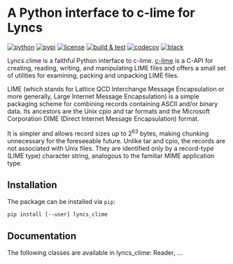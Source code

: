 # A Python interface to c-lime for Lyncs

[![python](https://img.shields.io/pypi/pyversions/lyncs_clime.svg?logo=python&logoColor=white)](https://pypi.org/project/lyncs_clime/)
[![pypi](https://img.shields.io/pypi/v/lyncs_clime.svg?logo=python&logoColor=white)](https://pypi.org/project/lyncs_clime/)
[![license](https://img.shields.io/github/license/Lyncs-API/lyncs.clime?logo=github&logoColor=white)](https://github.com/Lyncs-API/lyncs.clime/blob/master/LICENSE)
[![build & test](https://img.shields.io/github/workflow/status/Lyncs-API/lyncs.clime/build%20&%20test?logo=github&logoColor=white)](https://github.com/Lyncs-API/lyncs.clime/actions)
[![codecov](https://img.shields.io/codecov/c/github/Lyncs-API/lyncs.clime?logo=codecov&logoColor=white)](https://codecov.io/gh/Lyncs-API/lyncs.clime)
[![black](https://img.shields.io/badge/code%20style-black-000000.svg?logo=codefactor&logoColor=white)](https://github.com/ambv/black)

Lyncs.clime is a faithful Python interface to c-lime.
[c-lime] is a C-API for creating, reading, writing, and manipulating LIME files
and offers a small set of utilities for examining, packing and unpacking LIME files.

LIME (which stands for Lattice QCD Interchange Message Encapsulation or more generally,
Large Internet Message Encapsulation) is a simple packaging scheme for combining records
containing ASCII and/or binary data. Its ancestors are the Unix cpio and tar formats and
the Microsoft Corporation DIME (Direct Internet Message Encapsulation) format.

It is simpler and allows record sizes up to $2^{63}$ bytes, making chunking unnecessary
for the foreseeable future. Unlike tar and cpio, the records are not associated with Unix files.
They are identified only by a record-type (LIME type) character string, analogous to the familiar
MIME application type.

[c-lime]: https://github.com/usqcd-software/c-lime

## Installation

The package can be installed via `pip`:

```
pip install [--user] lyncs_clime
```

## Documentation

The following classes are available in lyncs_clime: Reader, ...